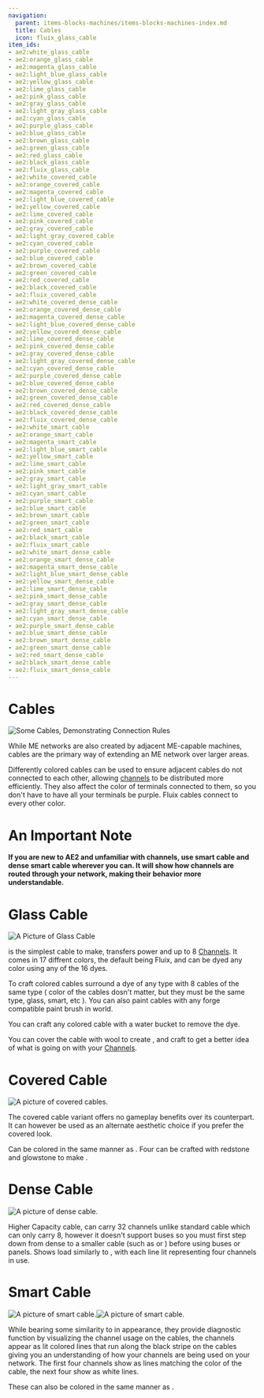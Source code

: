 ```yaml
---
navigation:
  parent: items-blocks-machines/items-blocks-machines-index.md
  title: Cables
  icon: fluix_glass_cable
item_ids:
- ae2:white_glass_cable
- ae2:orange_glass_cable
- ae2:magenta_glass_cable
- ae2:light_blue_glass_cable
- ae2:yellow_glass_cable
- ae2:lime_glass_cable
- ae2:pink_glass_cable
- ae2:gray_glass_cable
- ae2:light_gray_glass_cable
- ae2:cyan_glass_cable
- ae2:purple_glass_cable
- ae2:blue_glass_cable
- ae2:brown_glass_cable
- ae2:green_glass_cable
- ae2:red_glass_cable
- ae2:black_glass_cable
- ae2:fluix_glass_cable
- ae2:white_covered_cable
- ae2:orange_covered_cable
- ae2:magenta_covered_cable
- ae2:light_blue_covered_cable
- ae2:yellow_covered_cable
- ae2:lime_covered_cable
- ae2:pink_covered_cable
- ae2:gray_covered_cable
- ae2:light_gray_covered_cable
- ae2:cyan_covered_cable
- ae2:purple_covered_cable
- ae2:blue_covered_cable
- ae2:brown_covered_cable
- ae2:green_covered_cable
- ae2:red_covered_cable
- ae2:black_covered_cable
- ae2:fluix_covered_cable
- ae2:white_covered_dense_cable
- ae2:orange_covered_dense_cable
- ae2:magenta_covered_dense_cable
- ae2:light_blue_covered_dense_cable
- ae2:yellow_covered_dense_cable
- ae2:lime_covered_dense_cable
- ae2:pink_covered_dense_cable
- ae2:gray_covered_dense_cable
- ae2:light_gray_covered_dense_cable
- ae2:cyan_covered_dense_cable
- ae2:purple_covered_dense_cable
- ae2:blue_covered_dense_cable
- ae2:brown_covered_dense_cable
- ae2:green_covered_dense_cable
- ae2:red_covered_dense_cable
- ae2:black_covered_dense_cable
- ae2:fluix_covered_dense_cable
- ae2:white_smart_cable
- ae2:orange_smart_cable
- ae2:magenta_smart_cable
- ae2:light_blue_smart_cable
- ae2:yellow_smart_cable
- ae2:lime_smart_cable
- ae2:pink_smart_cable
- ae2:gray_smart_cable
- ae2:light_gray_smart_cable
- ae2:cyan_smart_cable
- ae2:purple_smart_cable
- ae2:blue_smart_cable
- ae2:brown_smart_cable
- ae2:green_smart_cable
- ae2:red_smart_cable
- ae2:black_smart_cable
- ae2:fluix_smart_cable
- ae2:white_smart_dense_cable
- ae2:orange_smart_dense_cable
- ae2:magenta_smart_dense_cable
- ae2:light_blue_smart_dense_cable
- ae2:yellow_smart_dense_cable
- ae2:lime_smart_dense_cable
- ae2:pink_smart_dense_cable
- ae2:gray_smart_dense_cable
- ae2:light_gray_smart_dense_cable
- ae2:cyan_smart_dense_cable
- ae2:purple_smart_dense_cable
- ae2:blue_smart_dense_cable
- ae2:brown_smart_dense_cable
- ae2:green_smart_dense_cable
- ae2:red_smart_dense_cable
- ae2:black_smart_dense_cable
- ae2:fluix_smart_dense_cable
---
```

# Cables

![Some Cables, Demonstrating Connection Rules](../assets/assemblies/cables.png)

While ME networks are also created by adjacent ME-capable machines, cables are the primary way of
extending an ME network over larger areas.

Differently colored cables can be used to ensure adjacent cables do not connected to each other,
allowing [channels](../ae2-mechanics/channels.md) to be distributed more efficiently. They also affect the color of terminals connected to them,
so you don't have to have all your terminals be purple. Fluix cables connect to every other color.

# An Important Note
**If you are new to AE2 and unfamiliar with channels, use smart cable and dense smart cable wherever you can.
It will show how channels are routed through your network, making their behavior more understandable.**

# Glass Cable

![A Picture of Glass Cable](../assets/blocks/fluix_glass_cable.png)

<ItemLink id="fluix_glass_cable" /> is the simplest cable to make, transfers power
and up to 8 [Channels](channels.md). It comes in 17 diffrent colors, the default
being Fluix, and can be dyed any color using any of the 16 dyes.

To craft colored cables surround a dye of any type with 8 cables of the same
type ( color of the cables dosn't matter, but they must be the same type,
glass, smart, etc ). You can also paint cables with any forge compatible paint
brush in world.

You can craft any colored cable with a water bucket to remove the dye.

You can cover the cable with wool to create <ItemLink id="fluix_covered_cable"/>, and craft <ItemLink
id="fluix_smart_cable"/> to get a better idea of what is going on with
your [Channels](channels.md).

<RecipeFor id="fluix_glass_cable" />
<RecipeFor id="blue_glass_cable" />

# Covered Cable

![A picture of covered cables.](../assets/blocks/fluix_covered_cable.png)

The covered cable variant offers no gameplay benefits over its <ItemLink
id="fluix_glass_cable"/> counterpart. It can however be used
as an alternate aesthetic choice if you prefer the covered look.

Can be colored in the same manner as <ItemLink
id="fluix_glass_cable"/>. Four <ItemLink
id="fluix_covered_cable"/> can be crafted with
redstone and glowstone to make <ItemLink
id="fluix_covered_dense_cable"/>.

<Recipe id="network/cables/covered_fluix" />
<RecipeFor id="blue_covered_cable" />

# Dense Cable

![A picture of dense cable.](../assets/blocks/fluix_covered_dense_cable.png)

Higher Capacity cable, can carry 32 channels unlike standard cable which can only carry 8,
however it doesn't support buses so you must first step down from dense to a
smaller cable (such as <ItemLink
id="fluix_glass_cable"/> or <ItemLink
id="fluix_smart_cable"/>) before using buses or
panels. Shows load similarly to <ItemLink
id="fluix_smart_cable"/>, with each line lit
representing four channels in use.

<Recipe id="network/cables/dense_covered_fluix" />
<RecipeFor id="blue_covered_dense_cable" />

# Smart Cable

![A picture of smart cable.](../assets/blocks/fluix_smart_cable.png)![A picture of smart cable.](../assets/blocks/fluix_smart_dense_cable.png)

While bearing some similarity to <ItemLink id="fluix_covered_cable"/> in appearance, they
provide diagnostic function by visualizing the channel usage on the cables,
the channels appear as lit colored lines that run along the black stripe on
the cables giving you an understanding of how your channels are being used on
your network. The first four channels show as lines matching the color of the
cable, the next four show as white lines.

These can also be colored in the same manner as <ItemLink
id="fluix_glass_cable"/>.

<Recipe id="network/cables/smart_fluix" />
<Recipe id="network/cables/dense_smart_fluix" />
<RecipeFor id="blue_smart_cable" />
